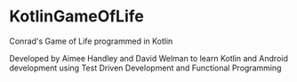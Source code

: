# KotlinGameOfLife
Conrad's Game of Life programmed in Kotlin

Developed by Aimee Handley and David Welman to learn Kotlin and Android development using Test Driven Development and Functional Programming
